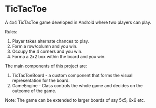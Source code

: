 # TicTacToe

A 4x4 TicTacToe game developed in Android where two players can play.

Rules:
1. Player takes alternate chances to play.
2. Form a row/column and you win.
3. Occupy the 4 corners and you win.
4. Forma a 2x2 box within the board and you win.


The main components of this project are:
1. TicTacToeBoard - a custom component that forms the visual representation for the board.
2. GameEngine - Class controls the whole game and decides on the outcome of the game.

Note: The game can be extended to larger boards of say 5x5, 6x6 etc.



